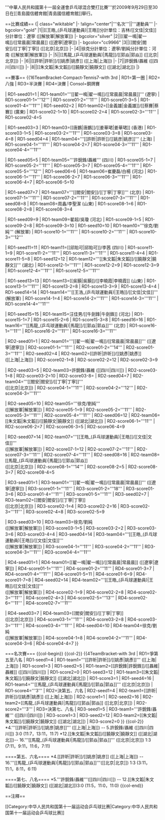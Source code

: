 '''中華人民共和國第十一屆全運會乒乓球混合雙打比賽'''於2009年9月29日至30日在[[青島國信體育館|青島國信體育館]]舉行。

==比賽成績==
{| class="wikitable"
|- 
!align="center"|'''名次'''||'''運動員'''
|- bgcolor="gold" 
|1||[[王皓_(乒乓球運動員)|王皓]]<ref>分計單位：吉林</ref>/[[文佳|文佳]]<ref>分計單位：遼寧</ref> ([[解放軍|解放軍]]) 
|- bgcolor="silver"
|2||[[翟一鳴|翟一鳴]]/[[常晨晨|常晨晨]] ([[遼寧|遼寧]])
|- bgcolor="cc9966" 
|3||[[閻安|閻安]]/[[丁寧|丁寧]] ([[北京|北京]])
|-
|4||徐克<ref>分計單位：遼寧</ref>/劉純<ref>分計單位：河南</ref> ([[解放軍|解放軍]])
|-
|5||[[馬龍_(乒乓球運動員)|馬龍]]/[[郭焱|郭焱]] ([[北京|北京]])
|-
|6||[[許昕|許昕]]/[[姚彥|姚彥]] ([[上海|上海]])
|-
|7||許銳鋒/聶維 ([[四川|四川]])
|-
|8||[[朱文韜|朱文韜]]/[[饒靜文|饒靜文]] ([[湖北|湖北]])
|}

==賽事==
{{16TeamBracket-Compact-Tennis7-with 3rd
| RD1=第一圈
| RD2=八強
| RD3=半決賽
| RD4=決賽
| Consol=銅牌賽

| RD1-seed01=1
| RD1-team01='''[[翟一鳴|翟一鳴]]/[[常晨晨|常晨晨]]''' (遼寧)
| RD1-score01-1='''12'''
| RD1-score01-2='''11'''
| RD1-score01-3=5
| RD1-score01-4='''11'''
| RD1-seed02=2
| RD1-team02=[[金義雄|金義雄]]/[[蔡賽|蔡賽]] (廣東)
| RD1-score02-1=10
| RD1-score02-2=4
| RD1-score02-3='''11'''
| RD1-score02-4=5

| RD1-seed03=3
| RD1-team03=[[唐鵬|唐鵬]]/[[姜華珺|姜華珺]] (香港)
| RD1-score03-1=5
| RD1-score03-2='''11'''
| RD1-score03-3=8
| RD1-score03-4=8
| RD1-seed04=4
| RD1-team04='''[[許昕|許昕]]/[[姚彦|姚彦]]''' (上海)
| RD1-score04-1='''11'''
| RD1-score04-2=7
| RD1-score04-3='''11'''
| RD1-score04-4='''11'''

| RD1-seed05=5
| RD1-team05='''許銳鋒/聶維''' (四川)
| RD1-score05-1=7
| RD1-score05-2='''11'''
| RD1-score05-3=7
| RD1-score05-4='''11'''
| RD1-score05-5='''12'''
| RD1-seed06=6
| RD1-team06=崔慶磊/白楊 (河北)
| RD1-score06-1='''11'''
| RD1-score06-2=7
| RD1-score06-3='''11'''
| RD1-score06-4=7
| RD1-score06-5=10

| RD1-seed07=7
| RD1-team07='''[[閻安|閻安]]/[[丁寧|丁寧]]''' (北京)
| RD1-score07-1='''11'''
| RD1-score07-2='''11'''
| RD1-score07-3='''11'''
| RD1-seed08=8
| RD1-team08=周鑫/李聖潔 (山東)
| RD1-score08-1=6
| RD1-score08-2=8
| RD1-score08-3=4

| RD1-seed09=9
| RD1-team09=翟超/吳瓊 (河北)
| RD1-score09-1=5
| RD1-score09-2=8
| RD1-score09-3=10
| RD1-seed10=10
| RD1-team10='''徐克/劉純''' (解放軍)
| RD1-score10-1='''11'''
| RD1-score10-2='''11'''
| RD1-score10-3='''12'''

| RD1-seed11=11
| RD1-team11=[[邱貽可|邱貽可]]/李茜 (四川)
| RD1-score11-1=9
| RD1-score11-2='''11'''
| RD1-score11-3='''11'''
| RD1-score11-4=4
| RD1-score11-5=8
| RD1-seed12=12
| RD1-team12='''[[朱文韜|朱文韜]]/[[饒靜文|饒靜文]]''' (湖北)
| RD1-score12-1='''11'''
| RD1-score12-2=9
| RD1-score12-3=9
| RD1-score12-4='''11'''
| RD1-score12-5='''11'''

| RD1-seed13=13
| RD1-team13=[[吳顥|吳顥]]/[[李曉霞|李曉霞]] (山東)
| RD1-score13-1='''11'''
| RD1-score13-2=8
| RD1-score13-3=9
| RD1-score13-4=4
| RD1-seed14=14
| RD1-team14='''[[王浩_(乒乓球運動員)|王皓]]/[[文佳|文佳]]''' (解放軍)
| RD1-score14-1=4
| RD1-score14-2='''11'''
| RD1-score14-3='''11'''
| RD1-score14-4='''11'''

| RD1-seed15=15
| RD1-team15=汪佳男/[[牛劍鋒|牛劍鋒]] (河北)
| RD1-score15-1=7
| RD1-score15-2=6
| RD1-score15-3=8
| RD1-seed16=16
| RD1-team16='''[[馬龍_(乒乓球運動員)|馬龍]]/[[郭焱|郭焱]]''' (北京)
| RD1-score16-1='''11'''
| RD1-score16-2='''11'''
| RD1-score16-3='''11'''

| RD2-seed01=1
| RD2-team01='''[[翟一鳴|翟一鳴]]/[[常晨晨|常晨晨]]''' ([[遼寧|遼寧]])
| RD2-score01-1='''11'''
| RD2-score01-2='''14'''
| RD2-score01-3='''11'''
| RD2-seed02=4
| RD2-team02=[[許昕|許昕]]/[[姚彥|姚彥]]<br>([[上海|上海]])
| RD2-score02-1=8
| RD2-score02-2=12
| RD2-score02-3=9

| RD2-seed03=5
| RD2-team03=許銳鋒/聶維 ([[四川|四川]])
| RD2-score03-1=8
| RD2-score03-2=10
| RD2-score03-8=
| RD2-seed04=7
| RD2-team04='''[[閻安|閻安]]/[[丁寧|丁寧]]'''<br>([[北京|北京]])
| RD2-score04-1='''11'''
| RD2-score04-2='''12'''
| RD2-score04-3='''11'''

| RD2-seed05=10
| RD2-team05='''徐克/劉純'''<br>([[解放軍|解放軍]])
| RD2-score05-1=9
| RD2-score05-2='''11'''
| RD2-score05-3='''11'''
| RD2-score05-4='''11'''
| RD2-seed06=12
| RD2-team06=[[朱文韜|朱文韜]]/[[饒靜文|饒靜文]] ([[湖北|湖北]])
| RD2-score06-1='''11'''
| RD2-score06-2=7
| RD2-score06-3=5
| RD2-score06-4=9

| RD2-seed07=14
| RD2-team07='''[[王皓_(乒乓球運動員)|王皓]]/[[文佳|文佳]]'''<br>([[解放軍|解放軍]])
| RD2-score07-1=12
| RD2-score07-2='''11'''
| RD2-score07-3='''11'''
| RD2-score07-4='''11'''
| RD2-seed08=16
| RD2-team08=[[馬龍_(乒乓球運動員)|馬龍]]/[[郭焱|郭焱]]<br>([[北京|北京]])
| RD2-score08-1='''14'''
| RD2-score08-2=5
| RD2-score08-3=7
| RD2-score08-4=5

| RD3-seed01=1
| RD3-team01='''[[翟一鳴|翟一鳴]]/[[常晨晨|常晨晨]]''' ([[遼寧|遼寧]])
| RD3-score01-1='''11'''
| RD3-score01-2='''18'''
| RD3-score01-3=6
| RD3-score01-4='''11'''
| RD3-score01-5='''11'''
| RD3-seed02=7
| RD3-team02=[[閻安|閻安]]/[[丁寧|丁寧]]<br>([[北京|北京]])
| RD3-score02-1=4
| RD3-score02-2=16
| RD3-score02-3='''11'''
| RD3-score02-4=8
| RD3-score02-5=9

| RD3-seed03=10
| RD3-team03=徐克/劉純<br>([[解放軍|解放軍]])
| RD3-score03-1=5
| RD3-score03-2=2
| RD3-score03-3=6
| RD3-score03-4=4
| RD3-seed04=14
| RD3-team04='''[[王皓_(乒乓球運動員)|王皓]]/[[文佳|文佳]]'''<br>([[解放軍|解放軍]])
| RD3-score04-1='''11'''
| RD3-score04-2='''11'''
| RD3-score04-3='''11'''
| RD3-score04-4='''11'''

| RD4-seed01=1
| RD4-team01=[[翟一鳴|翟一鳴]]/[[常晨晨|常晨晨]] ([[遼寧|遼寧]])
| RD4-score01-1='''11'''
| RD4-score01-2='''11'''
| RD4-score01-3=7
| RD4-score01-4='''11'''
| RD4-score01-5=11
| RD4-score01-6=9
| RD4-score01-7=8
| RD4-seed02=14
| RD4-team02='''[[王皓_(乒乓球運動員)|王皓]]/[[文佳|文佳]]'''<br>([[解放軍|解放軍]])
| RD4-score02-1=9
| RD4-score02-2=8
| RD4-score02-3='''11'''
| RD4-score02-4=3
| RD4-score02-5='''13'''
| RD4-score02-6='''11'''
| RD4-score02-7='''11'''

| RD4-seed03=7
| RD4-team03=[[閻安|閻安]]/[[丁寧|丁寧]]<br>([[北京|北京]])
| RD4-score03-1='''11'''
| RD4-score03-2=8
| RD4-score03-3='''11'''
| RD4-score03-4='''11'''
| RD4-seed04=10
| RD4-team04=徐克/劉純<br>([[解放軍|解放軍]])
| RD4-score04-1=8
| RD4-score04-2='''11'''
| RD4-score04-3=6
| RD4-score04-4=7
}}

===名次賽===
{{col-begin}}
{{col-2}}
{{4TeamBracket-with 3rd
| RD1=爭第五至八名
| RD1-seed1=4
| RD1-team1='''[[許昕|許昕]]/[[姚彥|姚彥]]''' ([[上海|上海]])
| RD1-score1=3
| RD1-seed2=5
| RD1-team2=[[許銳鋒|許銳鋒]]/[[聶維|聶維]] ([[四川|四川]])
| RD1-score2=0
| RD1-seed3=12
| RD1-team3=[[朱文韜|朱文韜]]/[[饒靜文|饒靜文]] ([[湖北|湖北]])
| RD1-score3=1
| RD1-seed4=16
| RD1-team4='''[[馬龍_(乒乓球運動員)|馬龍]]/[[郭焱|郭焱]]''' ([[北京|北京]])
| RD1-score4='''3'''
| RD2=決第五、六名
| RD2-seed1=4
| RD2-team1=[[許昕|許昕]]/[[姚彥|姚彥]] ([[上海|上海]])
| RD2-score1=1
| RD2-seed2=16
| RD2-team2=[[馬龍_(乒乓球運動員)|馬龍]]/[[郭焱|郭焱]] ([[北京|北京]])
| RD2-score2='''3'''
| RD3=決第七、八名
| RD3-seed1=5
| RD3-team1='''許銳鋒/聶維''' ([[四川|四川]])
| RD3-score1=3
| RD3-seed2=12
| RD3-team2=[[朱文韜|朱文韜]]/[[饒靜文|饒靜文]] ([[湖北|湖北]])
| RD3-score2=0
}}
{{col-2}}
*4.'''[[許昕|許昕]]/[[姚彦|姚彦]]''' ([[上海|上海]]) -- 5.許銳鋒/聶維 ([[四川|四川]]) 3:0 (11:7，13:11，11:7)
*12.[[朱文韜|朱文韜]]/[[饒靜文|饒靜文]] ([[湖北|湖北]])-- 16.'''[[馬龍_(乒乓球運動員)|馬龍]]/[[郭焱|郭焱]]''' ([[北京|北京]]) 1:3 (7:11，9:11，11:6，7:11)

====第五、六名====
*4.[[許昕|許昕]]/[[姚彦|姚彦]] ([[上海|上海]]) -- 16.'''[[馬龍_(乒乓球運動員)|馬龍]]/[[郭焱|郭焱]]'''([[北京|北京]]) 1:3 (3:11，11:1，8:11，6:11)

====第七、八名====
*5.'''許銳鋒/聶維'''([[四川|四川]]) -- 12.[[朱文韜|朱文韜]]/[[饒靜文|饒靜文]] ([[湖北|湖北]])3:0 (11:5，11:0，11:0)
{{col-end}}

==注釋==
<references/>

[[Category:中华人民共和国第十一届运动会乒乓球比赛|Category:中华人民共和国第十一届运动会乒乓球比赛]]